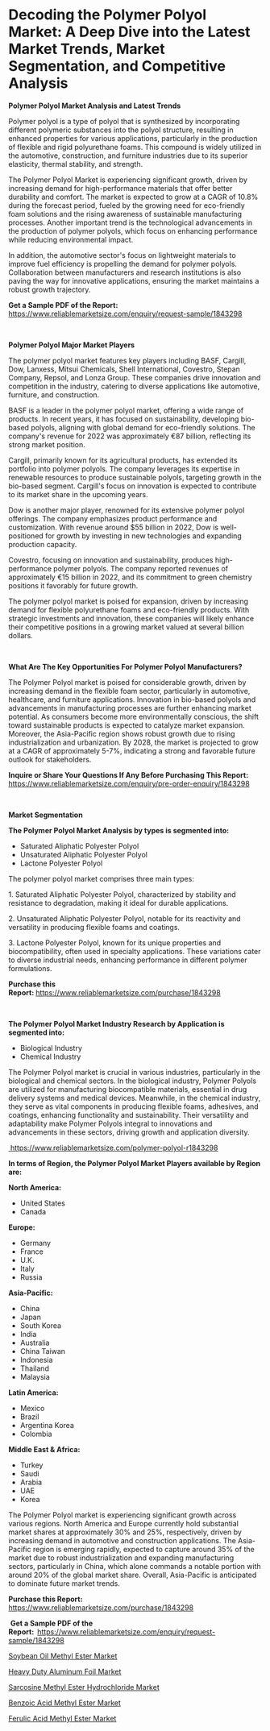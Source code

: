 <p><h1>Decoding the Polymer Polyol Market: A Deep Dive into the Latest Market Trends, Market Segmentation, and Competitive Analysis</h1></p><p><strong>Polymer Polyol Market Analysis and Latest Trends</strong></p>
<p><p>Polymer polyol is a type of polyol that is synthesized by incorporating different polymeric substances into the polyol structure, resulting in enhanced properties for various applications, particularly in the production of flexible and rigid polyurethane foams. This compound is widely utilized in the automotive, construction, and furniture industries due to its superior elasticity, thermal stability, and strength.</p><p>The Polymer Polyol Market is experiencing significant growth, driven by increasing demand for high-performance materials that offer better durability and comfort. The market is expected to grow at a CAGR of 10.8% during the forecast period, fueled by the growing need for eco-friendly foam solutions and the rising awareness of sustainable manufacturing processes. Another important trend is the technological advancements in the production of polymer polyols, which focus on enhancing performance while reducing environmental impact.</p><p>In addition, the automotive sector's focus on lightweight materials to improve fuel efficiency is propelling the demand for polymer polyols. Collaboration between manufacturers and research institutions is also paving the way for innovative applications, ensuring the market maintains a robust growth trajectory.</p></p>
<p><strong>Get a Sample PDF of the Report:&nbsp;</strong> <a href="https://www.reliablemarketsize.com/enquiry/request-sample/1843298?utm_campaign=2115&utm_medium=2&utm_source=Github&utm_content=ia&utm_term=30012025&utm_id=polymer-polyol">https://www.reliablemarketsize.com/enquiry/request-sample/1843298</a></p>
<p>&nbsp;</p>
<p><strong>Polymer Polyol Major Market Players</strong></p>
<p><p>The polymer polyol market features key players including BASF, Cargill, Dow, Lanxess, Mitsui Chemicals, Shell International, Covestro, Stepan Company, Repsol, and Lonza Group. These companies drive innovation and competition in the industry, catering to diverse applications like automotive, furniture, and construction.</p><p>BASF is a leader in the polymer polyol market, offering a wide range of products. In recent years, it has focused on sustainability, developing bio-based polyols, aligning with global demand for eco-friendly solutions. The company's revenue for 2022 was approximately €87 billion, reflecting its strong market position.</p><p>Cargill, primarily known for its agricultural products, has extended its portfolio into polymer polyols. The company leverages its expertise in renewable resources to produce sustainable polyols, targeting growth in the bio-based segment. Cargill's focus on innovation is expected to contribute to its market share in the upcoming years.</p><p>Dow is another major player, renowned for its extensive polymer polyol offerings. The company emphasizes product performance and customization. With revenue around $55 billion in 2022, Dow is well-positioned for growth by investing in new technologies and expanding production capacity.</p><p>Covestro, focusing on innovation and sustainability, produces high-performance polymer polyols. The company reported revenues of approximately €15 billion in 2022, and its commitment to green chemistry positions it favorably for future growth.</p><p>The polymer polyol market is poised for expansion, driven by increasing demand for flexible polyurethane foams and eco-friendly products. With strategic investments and innovation, these companies will likely enhance their competitive positions in a growing market valued at several billion dollars.</p></p>
<p>&nbsp;</p>
<p><strong>What Are The Key Opportunities For Polymer Polyol Manufacturers?</strong></p>
<p><p>The Polymer Polyol market is poised for considerable growth, driven by increasing demand in the flexible foam sector, particularly in automotive, healthcare, and furniture applications. Innovation in bio-based polyols and advancements in manufacturing processes are further enhancing market potential. As consumers become more environmentally conscious, the shift toward sustainable products is expected to catalyze market expansion. Moreover, the Asia-Pacific region shows robust growth due to rising industrialization and urbanization. By 2028, the market is projected to grow at a CAGR of approximately 5-7%, indicating a strong and favorable future outlook for stakeholders.</p></p>
<p><strong>Inquire or Share Your Questions If Any Before Purchasing This Report:</strong> <a href="https://www.reliablemarketsize.com/enquiry/pre-order-enquiry/1843298?utm_campaign=2115&utm_medium=2&utm_source=Github&utm_content=ia&utm_term=30012025&utm_id=polymer-polyol">https://www.reliablemarketsize.com/enquiry/pre-order-enquiry/1843298</a></p>
<p>&nbsp;</p>
<p><strong>Market Segmentation</strong></p>
<p><strong>The Polymer Polyol Market Analysis by types is segmented into:</strong></p>
<p><ul><li>Saturated Aliphatic Polyester Polyol</li><li>Unsaturated Aliphatic Polyester Polyol</li><li>Lactone Polyester Polyol</li></ul></p>
<p><p>The polymer polyol market comprises three main types: </p><p>1. Saturated Aliphatic Polyester Polyol, characterized by stability and resistance to degradation, making it ideal for durable applications.</p><p>2. Unsaturated Aliphatic Polyester Polyol, notable for its reactivity and versatility in producing flexible foams and coatings. </p><p>3. Lactone Polyester Polyol, known for its unique properties and biocompatibility, often used in specialty applications. These variations cater to diverse industrial needs, enhancing performance in different polymer formulations.</p></p>
<p><strong>Purchase this Report:&nbsp;</strong><a href="https://www.reliablemarketsize.com/purchase/1843298?utm_campaign=2115&utm_medium=2&utm_source=Github&utm_content=ia&utm_term=30012025&utm_id=polymer-polyol">https://www.reliablemarketsize.com/purchase/1843298</a></p>
<p>&nbsp;</p>
<p><strong>The Polymer Polyol Market Industry Research by Application is segmented into:</strong></p>
<p><ul><li>Biological Industry</li><li>Chemical Industry</li></ul></p>
<p><p>The Polymer Polyol market is crucial in various industries, particularly in the biological and chemical sectors. In the biological industry, Polymer Polyols are utilized for manufacturing biocompatible materials, essential in drug delivery systems and medical devices. Meanwhile, in the chemical industry, they serve as vital components in producing flexible foams, adhesives, and coatings, enhancing functionality and sustainability. Their versatility and adaptability make Polymer Polyols integral to innovations and advancements in these sectors, driving growth and application diversity.</p></p>
<p><a href="https://www.reliablemarketsize.com/polymer-polyol-r1843298?utm_campaign=2115&utm_medium=2&utm_source=Github&utm_content=ia&utm_term=30012025&utm_id=polymer-polyol">&nbsp;https://www.reliablemarketsize.com/polymer-polyol-r1843298</a></p>
<p><strong>In terms of Region, the Polymer Polyol Market Players available by Region are:</strong></p>
<p>
    <p> <strong> North America: </strong>
        <ul>
            <li>United States</li>
            <li>Canada</li>
        </ul>
        </p> 
    <p> <strong> Europe: </strong>
        <ul>
            <li>Germany</li>
            <li>France</li>
            <li>U.K.</li>
            <li>Italy</li>
            <li>Russia</li>
        </ul>
        </p> 
    <p> <strong> Asia-Pacific: </strong>
        <ul>
            <li>China</li>
            <li>Japan</li>
            <li>South Korea</li>
            <li>India</li>
            <li>Australia</li>
            <li>China Taiwan</li>
            <li>Indonesia</li>
            <li>Thailand</li>
            <li>Malaysia</li>
        </ul>
        </p> 
    <p> <strong> Latin America: </strong>
        <ul>
            <li>Mexico</li>
            <li>Brazil</li>
            <li>Argentina Korea</li>
            <li>Colombia</li>
        </ul>
        </p> 
    <p> <strong> Middle East & Africa: </strong>
        <ul>
            <li>Turkey</li>
            <li>Saudi</li>
            <li>Arabia</li>
            <li>UAE</li>
            <li>Korea</li>
        </ul>
    </p>
    </p>
<p><p>The Polymer Polyol market is experiencing significant growth across various regions. North America and Europe currently hold substantial market shares at approximately 30% and 25%, respectively, driven by increasing demand in automotive and construction applications. The Asia-Pacific region is emerging rapidly, expected to capture around 35% of the market due to robust industrialization and expanding manufacturing sectors, particularly in China, which alone commands a notable portion with around 20% of the global market share. Overall, Asia-Pacific is anticipated to dominate future market trends.</p></p>
<p><strong>Purchase this Report: </strong><a href="https://www.reliablemarketsize.com/purchase/1843298?utm_campaign=2115&utm_medium=2&utm_source=Github&utm_content=ia&utm_term=30012025&utm_id=polymer-polyol">https://www.reliablemarketsize.com/purchase/1843298</a></p>
<p>&nbsp;<strong>Get a Sample PDF of the Report:&nbsp;&nbsp;</strong><a href="https://www.reliablemarketsize.com/enquiry/request-sample/1843298?utm_campaign=2115&utm_medium=2&utm_source=Github&utm_content=ia&utm_term=30012025&utm_id=polymer-polyol">https://www.reliablemarketsize.com/enquiry/request-sample/1843298</a></p>
<p><strong></strong></p>
<p><p><a href="https://github.com/pelahotayabe/Market-Research-Report-List-1/blob/main/soybean-oil-methyl-ester-market.md?utm_campaign=2115&utm_medium=2&utm_source=Github&utm_content=ia&utm_term=30012025&utm_id=polymer-polyol">Soybean Oil Methyl Ester Market</a></p><p><a href="https://github.com/dierdrecrichton210/Market-Research-Report-List-1/blob/main/heavy-duty-aluminum-foil-market.md?utm_campaign=2115&utm_medium=2&utm_source=Github&utm_content=ia&utm_term=30012025&utm_id=polymer-polyol">Heavy Duty Aluminum Foil Market</a></p><p><a href="https://github.com/elitasvimal/Market-Research-Report-List-1/blob/main/sarcosine-methyl-ester-hydrochloride-market.md?utm_campaign=2115&utm_medium=2&utm_source=Github&utm_content=ia&utm_term=30012025&utm_id=polymer-polyol">Sarcosine Methyl Ester Hydrochloride Market</a></p><p><a href="https://github.com/cheryjhonson/Market-Research-Report-List-1/blob/main/benzoic-acid-methyl-ester-market.md?utm_campaign=2115&utm_medium=2&utm_source=Github&utm_content=ia&utm_term=30012025&utm_id=polymer-polyol">Benzoic Acid Methyl Ester Market</a></p><p><a href="https://github.com/raeezkenedz/Market-Research-Report-List-1/blob/main/ferulic-acid-methyl-ester-market.md?utm_campaign=2115&utm_medium=2&utm_source=Github&utm_content=ia&utm_term=30012025&utm_id=polymer-polyol">Ferulic Acid Methyl Ester Market</a></p></p>